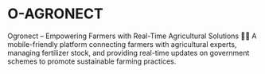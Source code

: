 # O-AGRONECT
Ogronect – Empowering Farmers with Real-Time Agricultural Solutions 🌱🚜 A mobile-friendly platform connecting farmers with agricultural experts, managing fertilizer stock, and providing real-time updates on government schemes to promote sustainable farming practices.
